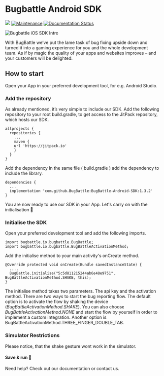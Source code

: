 # Bugbattle Android SDK
[![](https://jitpack.io/v/BugBattle/BugBattle-Android-SDK.svg)](https://jitpack.io/#BugBattle/BugBattle-Android-SDK) [![Maintenance](https://img.shields.io/badge/Maintained%3F-yes-green.svg)](https://github.com/BugBattle/Android-SDK/graphs/commit-activity) [![Documentation Status](https://readthedocs.org/projects/ansicolortags/badge/?version=latest)](https://docs.bugbattle.io)

![Bugbattle iOS SDK Intro](https://github.com/BugBattle/iOS-SDK/blob/master/imgs/bugbattle-intro.png)



With BugBattle we’ve put the lame task of bug fixing upside down and turned it into a gaming experience for you and the whole development team. As if by magic the quality of your apps and websites improves – and your customers will be delighted.

## How to start
Open your App in your preferred development tool, for e.g. Android Studio.
### Add the repository
As already mentioned, it’s very simple to include our SDK. Add the following repository to your root build.gradle, to get access to the JitPack repository, which hosts our SDK.
```
allprojects {
  repositories {
    ...
    maven {
    url 'https://jitpack.io'
    }
  }
}
```
Add the dependency
In the same file ( build.gradle ) add the dependency to include the library.
```
dependencies {
  ...
  implementation 'com.github.BugBattle:BugBattle-Android-SDK:1.3.2'
}
```
You are now ready to use our SDK in your App. Let's carry on with the initialisation 🎉

### Initialise the SDK
Open your preferred development tool and add the following imports.
```
import bugbattle.io.bugbattle.BugBattle;
import bugbattle.io.bugbattle.BugBattleActivationMethod;
```
Add the initialise method to your main activity's onCreate method.
```
@Override protected void onCreate(Bundle savedInstanceState) {
  ....
  BugBattle.initialise("5c5d811215244ab6e48e9751", BugBattleActivationMethod.SHAKE, this);
} 
```
The initialise method takes two parameters. The api key and the activation method. There are two ways to start the bug reporting flow. The default option is to activate the flow by shaking the device (*BugBattleActivationMethod.SHAKE*). You can also choose *BugBattleActivationMethod.NONE* and start the flow by yourself in order to implement a custom integration. Another option is BugBattleActivationMethod.THREE_FINGER_DOUBLE_TAB.

### Simulator Restrictions
Please notice, that the shake gesture wont work in the simulator.

#### Save & run 🚀
Need help? Check out our documentation or contact us.
